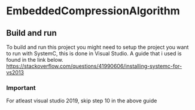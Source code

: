 # EmbeddedCompressionAlgorithm

## Build and run

To build and run this project you might need to setup the project you want to run with SystemC, this is done in Visual Studio. A guide that i used is found in the link below. 
https://stackoverflow.com/questions/41990606/installing-systemc-for-vs2013

### Important 

For atleast visual studio 2019, skip step 10 in the above guide
